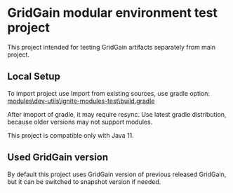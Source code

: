 # GridGain modular environment test project

This project intended for testing GridGain artifacts separately from main project.

## Local Setup
To import project use Import from existing sources, use gradle option:
[modules\dev-utils\ignite-modules-test\build.gradle](build.gradle)

After imoport of gradle, it may require resync.
Use latest gradle distribution, because older versions may not support modules.

This project is compatible only with Java 11.

## Used GridGain version
By default this project uses GridGain version of previous released GridGain, but it can be switched to snapshot version if needed.

